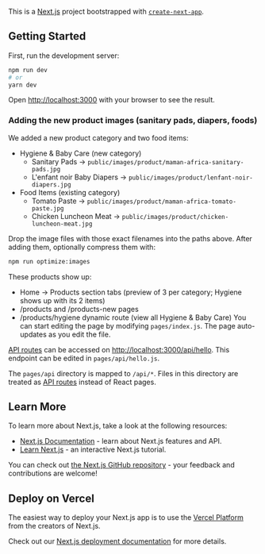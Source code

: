 This is a [Next.js](https://nextjs.org/) project bootstrapped with [`create-next-app`](https://github.com/vercel/next.js/tree/canary/packages/create-next-app).

## Getting Started

First, run the development server:

```bash
npm run dev
# or
yarn dev
```

Open [http://localhost:3000](http://localhost:3000) with your browser to see the result.


### Adding the new product images (sanitary pads, diapers, foods)

We added a new product category and two food items:

- Hygiene & Baby Care (new category)
	- Sanitary Pads → `public/images/product/maman-africa-sanitary-pads.jpg`
	- L'enfant noir Baby Diapers → `public/images/product/lenfant-noir-diapers.jpg`
- Food Items (existing category)
	- Tomato Paste → `public/images/product/maman-africa-tomato-paste.jpg`
	- Chicken Luncheon Meat → `public/images/product/chicken-luncheon-meat.jpg`

Drop the image files with those exact filenames into the paths above. After adding them, optionally compress them with:

```sh
npm run optimize:images
```

These products show up:

- Home → Products section tabs (preview of 3 per category; Hygiene shows up with its 2 items)
- /products and /products-new pages
- /products/hygiene dynamic route (view all Hygiene & Baby Care)
You can start editing the page by modifying `pages/index.js`. The page auto-updates as you edit the file.

[API routes](https://nextjs.org/docs/api-routes/introduction) can be accessed on [http://localhost:3000/api/hello](http://localhost:3000/api/hello). This endpoint can be edited in `pages/api/hello.js`.

The `pages/api` directory is mapped to `/api/*`. Files in this directory are treated as [API routes](https://nextjs.org/docs/api-routes/introduction) instead of React pages.

## Learn More

To learn more about Next.js, take a look at the following resources:

- [Next.js Documentation](https://nextjs.org/docs) - learn about Next.js features and API.
- [Learn Next.js](https://nextjs.org/learn) - an interactive Next.js tutorial.

You can check out [the Next.js GitHub repository](https://github.com/vercel/next.js/) - your feedback and contributions are welcome!

## Deploy on Vercel

The easiest way to deploy your Next.js app is to use the [Vercel Platform](https://vercel.com/new?utm_medium=default-template&filter=next.js&utm_source=create-next-app&utm_campaign=create-next-app-readme) from the creators of Next.js.

Check out our [Next.js deployment documentation](https://nextjs.org/docs/deployment) for more details.
